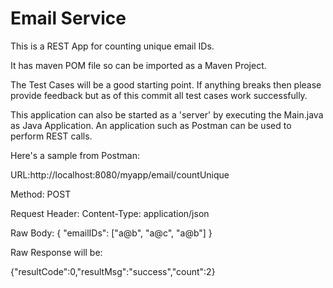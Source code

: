 # Email Service

This is a REST App for counting unique email IDs. 

It has maven POM file so can be imported as a Maven Project.

The Test Cases will be a good starting point. If anything breaks then please provide feedback but as of this commit all test cases work successfully.

This application can also be started as a 'server' by executing the Main.java as Java Application. An application such as Postman can be used to perform REST calls. 

Here's a sample from Postman:

URL:http://localhost:8080/myapp/email/countUnique

Method: POST

Request Header:  Content-Type: application/json

Raw Body:
{
	"emailIDs": ["a@b", "a@c", "a@b"]
}

Raw Response will be:

{"resultCode":0,"resultMsg":"success","count":2}
